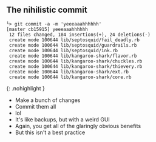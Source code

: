 The nihilistic commit
---------------------

~~~
└> git commit -a -m 'yeeeaaahhhhhh'
[master cb15915] yeeeaaahhhhhh
 12 files changed, 184 insertions(+), 24 deletions(-)
 create mode 100644 lib/septosquid/fail_deadly.rb
 create mode 100644 lib/septosquid/guardrails.rb
 create mode 100644 lib/septosquid/ink.rb
 create mode 100644 lib/kangaroo-shark/flavor.rb
 create mode 100644 lib/kangaroo-shark/chuckles.rb
 create mode 100644 lib/kangaroo-shark/thievery.rb
 create mode 100644 lib/kangaroo-shark/ext.rb
 create mode 100644 lib/kangaroo-shark/core.rb
~~~
{: .nohighlight }

<aside class="notes">

  * Make a bunch of changes
  * Commit them all
  * lol
  * It's like backups, but with a weird GUI
  * Again, you get all of the glaringly obvious benefits
  * But this isn't a best practice

</aside>
